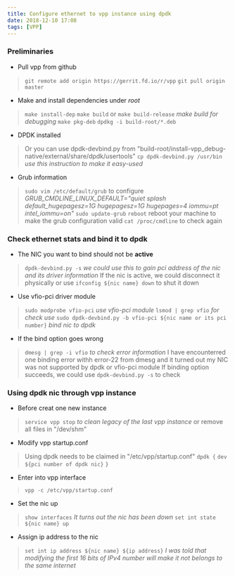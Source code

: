 ```yaml
---
title: Configure ethernet to vpp instance using dpdk
date: 2018-12-10 17:08
tags: [VPP]
---
```


### Preliminaries

- Pull vpp from github
> `git remote add origin https://gerrit.fd.io/r/vpp`
> `git pull origin master`

- Make and install dependencies under *root*
> `make install-dep`
> `make build` or `make build-release` *make build for debugging*
> `make pkg-deb`
> `dpdkg -i build-root/*.deb`

- DPDK installed
> Or you can use dpdk-devbind.py from "build-root/install-vpp_debug-native/external/share/dpdk/usertools"
> `cp dpdk-devbind.py /usr/bin` *use this instruction to make it easy-used*

- Grub information
> `sudo vim /etc/default/grub` to configure *GRUB_CMDLINE_LINUX_DEFAULT="quiet splash default_hugepagesz=1G hugepagesz=1G hugepages=4 iommu=pt intel_iommu=on"* 
> `sudo update-grub`
> `reboot`
> reboot your machine to make the grub configuration valid
> `cat /proc/cmdline` to check again

### Check ethernet stats and bind it to dpdk

- The NIC you want to bind should not be **active**
> `dpdk-devbind.py -s` *we could use this to gain pci address of the nic and its driver information*
> If the nic is active, we could disconnect it physically or use `ifconfig ${nic name} down` to shut it down

- Use vfio-pci driver module
> `sudo modprobe vfio-pci` *use vfio-pci module*
> `lsmod | grep vfio` *for check use*
> `sudo dpdk-devbind.py -b vfio-pci ${nic name or its pci number}` *bind nic to dpdk*

- If the bind option goes wrong
> `dmesg | grep -i vfio` *to check error information*
> I have encounterred one binding error withh error-22 from dmesg and it turned out my NIC was not supported by dpdk or vfio-pci module
> If binding option succeeds, we could use `dpdk-devbind.py -s`  to check

### Using dpdk nic through vpp instance

- Before creat one new instance
> `service vpp stop` *to clean legacy of the last vpp instance*
> or remove all files in "/dev/shm"

- Modify vpp startup.conf
> Using dpdk needs to be claimed in "/etc/vpp/startup.conf"
> `dpdk {`
> `dev ${pci number of dpdk nic}`
> `}`

- Enter into vpp interface
> `vpp -c /etc/vpp/startup.conf`

- Set the nic up
> `show interfaces` *It turns out the nic has been down*
> `set int state ${nic name} up`

- Assign ip address to the nic
> `set int ip address ${nic name} ${ip address}` *I was told that modifying the first 16 bits of IPv4 number will make it not belongs to the same internet*
